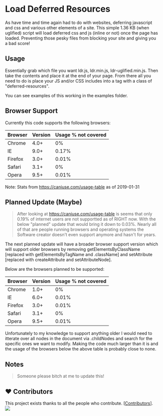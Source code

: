# Load Deferred Resources

As have time and time again had to do with websites, deferring javascript and css and various other elements of a site. This simple 1.36 KB (when uglified) script will load deferred css and js (inline or not) once the page has loaded. Preventing those pesky files from blocking your site and giving you a bad score!

## Usage
Essentially grab which file you want ldr.js, ldr.min.js, ldr-uglified.min.js. Then take the contents and place it at the end of your page. From there all you need to do is place your JS and/or CSS includes into a <noscript> tag with a class of "deferred-resources". 

You can see examples of this working in the examples folder.

## Browser Support
Currently this code supports the following browsers:

Browser | Version | Usage % not covered
------------ | ------------- | -------------
Chrome | 4.0+ | 0%
IE | 9.0+ | 0.17%
Firefox | 3.0+ | 0.01%
Safari | 3.1+ | 0%
Opera | 9.5+ | 0.01%

Note: Stats from https://caniuse.com/usage-table as of 2019-01-31

## Planned Update (Maybe)

> After looking at https://caniuse.com/usage-table is seems that only 0.19% of internet users are not supportted as of RIGHT now. With the below "planned" update that would bring it down to 0.03%. Nearly all of that are people running browsers and operating systems the Software creator doesn't even support anymore and hasn't for years.

The next planned update will have a broader browser support version which will support older browsers by removing getElementsByClassName [replaced with getElementsByTagName and .className] and setAttribute [replaced with createAttribute and setAttributeNode].

Below are the browsers planned to be supported:

Browser | Version | Usage % not covered
------------ | ------------- | -------------
Chrome | 1.0+ | 0%
IE | 6.0+ | 0.01%
Firefox | 3.0+ | 0.01%
Safari | 3.1+ | 0%
Opera | 9.5+ | 0.01%

Unfortunately to my knowledge to support anything older I would need to itterate over all nodes in the document via .childNodes and search for the specific ones we want to modify. Making the code much larger than it is and the usage of the browsers below the above table is probably close to none.

## Notes

> Someone please bitch at me to update this!

## ❤️ Contributors

This project exists thanks to all the people who contribute. [[Contributors](https://github.com/CLDMV/Load-Deferred-Resources/graphs/contributors)].
<a href="https://github.com/CLDMV/Load-Deferred-Resources/graphs/contributors"><img src="https://image.cldmv.net/github/contributors/?repo=Load-Deferred-Resources&v2" /></a>
